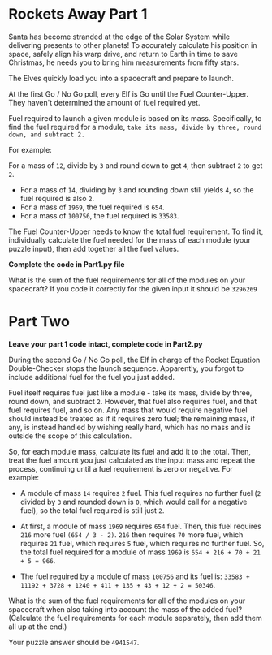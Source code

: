 Rockets Away Part 1
============================================

Santa has become stranded at the edge of the Solar System while delivering presents to other planets! To accurately calculate his position in space, safely align his warp drive, and return to Earth in time to save Christmas, he needs you to bring him measurements from fifty stars.

The Elves quickly load you into a spacecraft and prepare to launch.

At the first Go / No Go poll, every Elf is Go until the Fuel Counter-Upper. They haven't determined the amount of fuel required yet.

Fuel required to launch a given module is based on its mass. Specifically, to find the fuel required for a module, `take its mass, divide by three, round down, and subtract 2.`

For example:

For a mass of `12`, divide by `3` and round down to get `4`, then subtract `2` to get `2`.

* For a mass of `14`, dividing by `3` and rounding down still yields `4`, so the fuel required is also `2`.
* For a mass of `1969`, the fuel required is `654`.
* For a mass of `100756`, the fuel required is `33583`.

The Fuel Counter-Upper needs to know the total fuel requirement. To find it, individually calculate the fuel needed for the mass of each module (your puzzle input), then add together all the fuel values.

**Complete the code in Part1.py file**

What is the sum of the fuel requirements for all of the modules on your spacecraft? If you code it correctly for the given input it should be `3296269`

Part Two
=======================================
**Leave your part 1 code intact, complete code in Part2.py**

During the second Go / No Go poll, the Elf in charge of the Rocket Equation Double-Checker stops the launch sequence. Apparently, you forgot to include additional fuel for the fuel you just added.

Fuel itself requires fuel just like a module - take its mass, divide by three, round down, and subtract `2`. However, that fuel also requires fuel, and that fuel requires fuel, and so on. Any mass that would require negative fuel should instead be treated as if it requires zero fuel; the remaining mass, if any, is instead handled by wishing really hard, which has no mass and is outside the scope of this calculation.

So, for each module mass, calculate its fuel and add it to the total. Then, treat the fuel amount you just calculated as the input mass and repeat the process, continuing until a fuel requirement is zero or negative. For example:

* A module of mass `14` requires `2` fuel. This fuel requires no further fuel (`2` divided by `3` and rounded down is `0`, which would call for a negative fuel), so the total fuel required is still just `2`.

* At first, a module of mass `1969` requires `654` fuel. Then, this fuel requires `216` more fuel `(654 / 3 - 2)`. `216` then requires `70` more fuel, which requires `21` fuel, which requires `5` fuel, which requires no further fuel. So, the total fuel required for a module of mass `1969` is `654 + 216 + 70 + 21 + 5 = 966`.

* The fuel required by a module of mass `100756` and its fuel is: `33583 + 11192 + 3728 + 1240 + 411 + 135 + 43 + 12 + 2 = 50346`.

What is the sum of the fuel requirements for all of the modules on your spacecraft when also taking into account the mass of the added fuel? (Calculate the fuel requirements for each module separately, then add them all up at the end.)

Your puzzle answer should be `4941547`.
